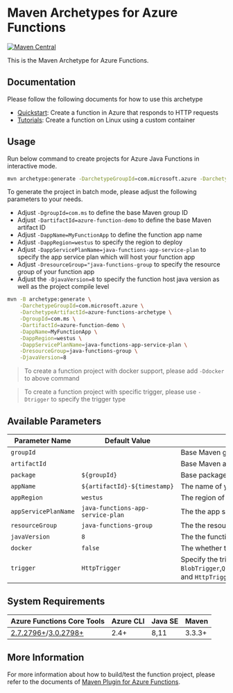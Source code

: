 # Maven Archetypes for Azure Functions
[![Maven Central](https://img.shields.io/maven-central/v/com.microsoft.azure/azure-functions-archetype.svg)](http://search.maven.org/#search%7Cga%7C1%7Cg%3A%22com.microsoft.azure%22%20AND%20a%3A%22azure-functions-archetype%22)

This is the Maven Archetype for Azure Functions.

## Documentation
Please follow the following documents for how to use this archetype
- [Quickstart](https://docs.microsoft.com/en-us/azure/azure-functions/functions-create-first-azure-function-azure-cli?tabs=bash%2Cbrowser&pivots=programming-language-java): Create a function in Azure that responds to HTTP requests
- [Tutorials](https://docs.microsoft.com/en-us/azure/azure-functions/functions-create-function-linux-custom-image?tabs=bash%2Cportal&pivots=programming-language-java): Create a function on Linux using a custom container

## Usage

Run below command to create projects for Azure Java Functions in interactive mode.

```bash
mvn archetype:generate -DarchetypeGroupId=com.microsoft.azure -DarchetypeArtifactId=azure-functions-archetype
```

To generate the project in batch mode, please adjust the following parameters to your needs.

- Adjust `-DgroupId=com.ms` to define the base Maven group ID
- Adjust `-DartifactId=azure-function-demo` to define the base Maven artifact ID
- Adjust `-DappName=MyFunctionApp` to define the function app name
- Adjust `-DappRegion=westus` to specify the region to deploy
- Adjust `-DappServicePlanName=java-functions-app-service-plan` to specify the app service plan which will host your function app
- Adjust `-DresourceGroup="java-functions-group` to specify the resource group of your function app
- Adjust the `-DjavaVersion=8` to specify the function host java version as well as the project compile level

```bash
mvn -B archetype:generate \
    -DarchetypeGroupId=com.microsoft.azure \
    -DarchetypeArtifactId=azure-functions-archetype \
    -DgroupId=com.ms \
    -DartifactId=azure-function-demo \
    -DappName=MyFunctionApp \
    -DappRegion=westus \
    -DappServicePlanName=java-functions-app-service-plan \
    -DresourceGroup=java-functions-group \
    -DjavaVersion=8
```
> To create a function project with docker support, please add `-Ddocker` to above command

> To create a function project with specific trigger, please use `-Dtrigger` to specify the trigger type

## Available Parameters

Parameter Name | Default Value | Description
---|---|---
`groupId`| | Base Maven group ID
`artifactId`| | Base Maven artifact Id
`package` | `${groupId}` | Base package name for java source codes
`appName` | `${artifactId}-${timestamp}` | The name of your Azure Functions, which will be used to package, run and deploy your project.
`appRegion` | `westus` | The region of your Azure Functions, which will be used when creating the new Azure Functions.
`appServicePlanName` | `java-functions-app-service-plan` | The the app service plan of your Azure Functions, which will be used when creating the new Azure Functions.
`resourceGroup` | `java-functions-group` | The the resource group of your Azure Functions, which will be used when creating the new Azure Functions.
`javaVersion` | `8` | The the function host java version as well as the project compile level, supported values are `8` or `11`
`docker` | `false` | The whether to enable docker support in your function project
`trigger` | `HttpTrigger` | Specify the trigger type of Azure Function, supported values are `BlobTrigger`,`QueueTrigger`,`TimerTrigger`,`EventGridTrigger`,`EventHubTrigger`,`CosmosDBTrigger`,`ServiceBusQueueTrigger`,`ServiceBusTopicTrigger` and `HttpTrigger`


## System Requirements
Azure Functions Core Tools | Azure CLI | Java SE | Maven
---------|---------|---------|---------
[2.7.2796+](https://github.com/Azure/azure-functions-core-tools/releases/tag/2.7.2796)/[3.0.2798+](https://github.com/Azure/azure-functions-core-tools/releases/tag/3.0.2798) | 2.4+ | 8,11 | 3.3.3+

## More Information
For more information about how to build/test the function project, please refer to the documents of [Maven Plugin for Azure Functions](https://github.com/Microsoft/azure-maven-plugins/blob/master/azure-functions-maven-plugin/README.md).
